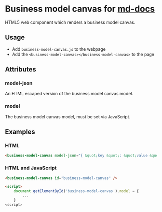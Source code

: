 # Business model canvas for [md-docs](https://github.com/biz-dev-ops/md-docs-cli)

HTML5 web component which renders a business model canvas.

## Usage

- Add `business-model-canvas.js` to the webpage
- Add the `<business-model-canvas></business-model-canvas>` to the page

## Attributes

### model-json

An HTML escaped version of the business model canvas model.

### model

The business model canvas model, must be set via JavaScript.

## Examples

### HTML

```html
<business-model-canvas model-json="{ &quot;key &quot;: &quot;value &quot; }" />
```

### HTML and JavaScript

```html
<business-model-canvas id="business-model-canvas" />

<script>
    document.getElementById('business-model-canvas').model = {
    	...
    }
<script>
```
